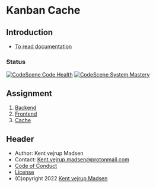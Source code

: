 # Kanban Cache
## Introduction
* [To read documentation](docs/readme.md)

### Status
[![CodeScene Code Health](https://codescene.io/projects/26688/status-badges/code-health)](https://codescene.io/projects/26688)
[![CodeScene System Mastery](https://codescene.io/projects/26688/status-badges/system-mastery)](https://codescene.io/projects/26688)


## Assignment
1. [Backend](https://github.com/KentVejrupMadsen/Kanban-Project-Backend)
2. [Frontend](https://github.com/KentVejrupMadsen/Kanban-Project-Frontend)
3. [Cache](https://github.com/KentVejrupMadsen/Kanban-Project-Cache)

## Header
* Author: Kent vejrup Madsen
* Contact: Kent.vejrup.madsen@protonmail.com
* [Code of Conduct](CODE_OF_CONDUCT.md)
* [License](license.md)
* (C)opyright 2022 [Kent vejrup Madsen](https://github.com/KentVejrupMadsen)
